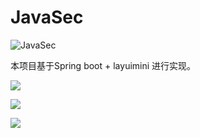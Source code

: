 # JavaSec
![JavaSec](https://socialify.git.ci/bewhale/JavaSec/image?description=1&font=Source%20Code%20Pro&forks=1&issues=1&language=1&name=1&owner=1&pattern=Solid&stargazers=1&theme=Light)

本项目基于Spring boot + layuimini 进行实现。  

![](https://raw.githubusercontent.com/bewhale/JavaSec/master/images/01.png)

![](https://raw.githubusercontent.com/bewhale/JavaSec/master/images/02.png)

![](https://raw.githubusercontent.com/bewhale/JavaSec/master/images/03.png)
